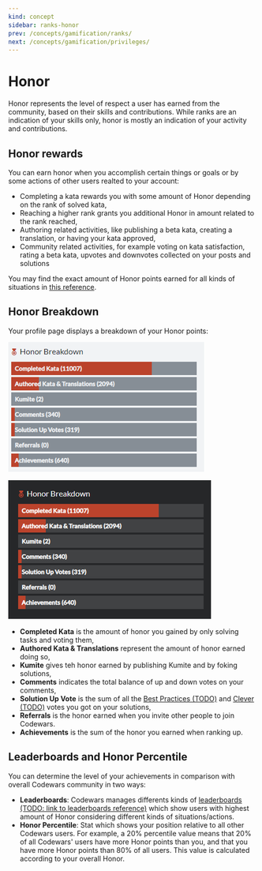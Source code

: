 ```yaml
---
kind: concept
sidebar: ranks-honor
prev: /concepts/gamification/ranks/
next: /concepts/gamification/privileges/
---
```


# Honor

Honor represents the level of respect a user has earned from the community, based on their skills and contributions. While ranks are an indication of your skills only, honor is mostly an indication of your activity and contributions.

## Honor rewards

You can earn honor when you accomplish certain things or goals or by some actions of other users realted to your account:

- Completing a kata rewards you with some amount of Honor depending on the rank of solved kata,
- Reaching a higher rank grants you additional Honor in amount related to the rank reached,
- Authoring related activities, like publishing a beta kata, creating a translation, or having your kata approved,
- Community related activities, for example voting on kata satisfaction, rating a beta kata, upvotes and downvotes collected on your posts and solutions

You may find the exact amount of Honor points earned for all kinds of situations in [this reference](/references/gamification/honor/).

## Honor Breakdown

Your profile page displays a breakdown of your Honor points:

<div class="block dark:hidden">

![rank progress](./img/honor-breakdown_light.png)

</div>
<div class="hidden dark:block">

![rank progress](./img/honor-breakdown_dark.png)

</div>

- **Completed Kata** is the amount of honor you gained by only solving tasks and voting them,
- **Authored Kata & Translations** represent the amount of honor earned doing so,
- **Kumite** gives teh honor earned by publishing Kumite and by foking solutions,
- **Comments** indicates the total balance of up and down votes on your comments,
- **Solution Up Vote** is the sum of all the [Best Practices (TODO)]() and [Clever (TODO)]() votes you got on your solutions,
- **Referrals** is the honor earned when you invite other people to join Codewars.
- **Achievements** is the sum of the honor you earned when ranking up.

## Leaderboards and Honor Percentile

You can determine the level of your achievements in comparison with overall Codewars community in two ways:

- **Leaderboards**: Codewars manages differents kinds of [leaderboards (TODO: link to leaderboards reference)]() which show users with highest amount of Honor considering different kinds of situations/actions.
- **Honor Percentile**: Stat which shows your position relative to all other Codewars users. For example, a 20% percentile value means that 20% of all Codewars' users have more Honor points than you, and that you have more Honor points than 80% of all users. This value is calculated according to your overall Honor.
